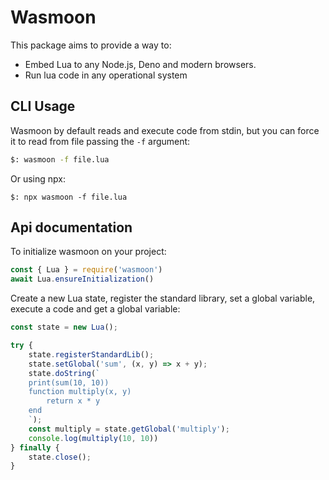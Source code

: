 # Wasmoon

This package aims to provide a way to:

* Embed Lua to any Node.js, Deno and modern browsers.
* Run lua code in any operational system

## CLI Usage
Wasmoon by default reads and execute code from stdin, but you can force it to read from file passing the `-f` argument:

```sh
$: wasmoon -f file.lua
```

Or using npx:
```
$: npx wasmoon -f file.lua
```

## Api documentation
To initialize wasmoon on your project:

```js
const { Lua } = require('wasmoon')
await Lua.ensureInitialization()
```

Create a new Lua state, register the standard library, set a global variable, execute a code and get a global variable:

```js
const state = new Lua();

try {
    state.registerStandardLib();
    state.setGlobal('sum', (x, y) => x + y);
    state.doString(`
    print(sum(10, 10))
    function multiply(x, y)
        return x * y
    end
    `);
    const multiply = state.getGlobal('multiply');
    console.log(multiply(10, 10))
} finally {
    state.close();
}
```


